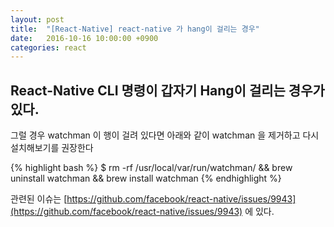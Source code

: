 ```yaml
---
layout: post
title:  "[React-Native] react-native 가 hang이 걸리는 경우"
date:   2016-10-16 10:00:00 +0900
categories: react
---
```


React-Native CLI 명령이 갑자기 Hang이 걸리는 경우가 있다.
-------------------------------


그럴 경우 watchman 이 행이 걸려 있다면 아래와 같이 watchman 을 제거하고 다시 설치해보기를 권장한다

{% highlight bash %}
$ rm -rf /usr/local/var/run/watchman/ && brew uninstall watchman && brew install watchman
{% endhighlight %}

관련된 이슈는 [https://github.com/facebook/react-native/issues/9943](https://github.com/facebook/react-native/issues/9943) 에 있다.